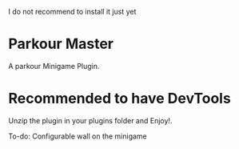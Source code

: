 I do not recommend to install it just yet
# Parkour Master
A parkour Minigame Plugin.

# Recommended to have DevTools
Unzip the plugin in your plugins folder and Enjoy!. 

To-do:
Configurable wall on the minigame
